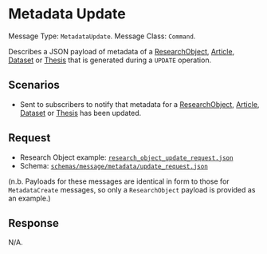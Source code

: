 # Metadata Update

Message Type: `MetadataUpdate`.
Message Class: `Command`.

Describes a JSON payload of metadata of a [ResearchObject](https://github.com/JiscRDSS/Canonical-data-model/blob/4.0.0/Data-Model/Canonical-data-model.mdj), [Article](https://github.com/JiscRDSS/Canonical-data-model/blob/4.0.0/Data-Model/Content-Models/Article-content-model.mdj), [Dataset](https://github.com/JiscRDSS/Canonical-data-model/blob/4.0.0/Data-Model/Content-Models/Dataset-content-model.mdj) or [Thesis](https://github.com/JiscRDSS/Canonical-data-model/blob/4.0.0/Data-Model/Content-Models/Thesis-content-model.mdj) that is generated during a `UPDATE` operation.

## Scenarios

- Sent to subscribers to notify that metadata for a [ResearchObject](https://github.com/JiscRDSS/Canonical-data-model/blob/4.0.0/Data-Model/Canonical-data-model.mdj), [Article](https://github.com/JiscRDSS/Canonical-data-model/blob/4.0.0/Data-Model/Content-Models/Article-content-model.mdj), [Dataset](https://github.com/JiscRDSS/Canonical-data-model/blob/4.0.0/Data-Model/Content-Models/Dataset-content-model.mdj) or [Thesis](https://github.com/JiscRDSS/Canonical-data-model/blob/4.0.0/Data-Model/Content-Models/Thesis-content-model.mdj) has been updated.

## Request

- Research Object example: [`research_object_update_request.json`](research_object_create_request.json)
- Schema: [`schemas/message/metadata/update_request.json`](../../../../schemas/message/metadata/update_request.json)

(n.b. Payloads for these messages are identical in form to those for `MetadataCreate` messages, so only a `ResearchObject` payload is provided as an example.)

## Response

N/A.
